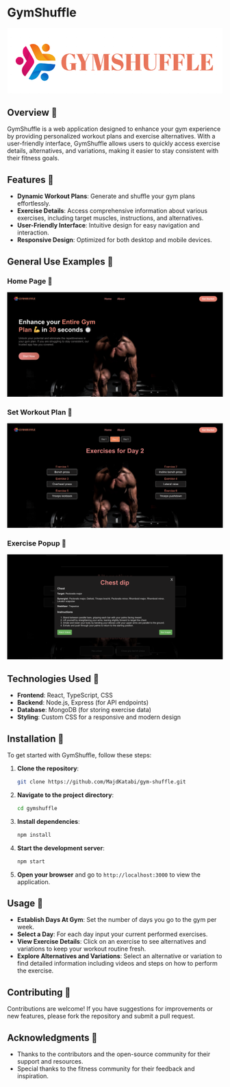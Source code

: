 # GymShuffle

![GymShuffle Logo](https://github.com/MajdKatabi/gym-shuffle/blob/main/src/assets/GymShuffleLogo.png)

## Overview 📌

GymShuffle is a web application designed to enhance your gym experience by providing personalized workout plans and exercise alternatives. With a user-friendly interface, GymShuffle allows users to quickly access exercise details, alternatives, and variations, making it easier to stay consistent with their fitness goals.

## Features 📌

- **Dynamic Workout Plans**: Generate and shuffle your gym plans effortlessly.
- **Exercise Details**: Access comprehensive information about various exercises, including target muscles, instructions, and alternatives.
- **User-Friendly Interface**: Intuitive design for easy navigation and interaction.
- **Responsive Design**: Optimized for both desktop and mobile devices.

## General Use Examples 📌

### Home Page 📌

![Home Page](https://github.com/MajdKatabi/gym-shuffle/blob/main/src/assets/HomePage.png)

### Set Workout Plan 📌

![Workout Plan](https://github.com/MajdKatabi/gym-shuffle/blob/main/src/assets/WorkoutPlan.png)

### Exercise Popup 📌

![Exercise Popup](https://github.com/MajdKatabi/gym-shuffle/blob/main/src/assets/PopupExample.png)

## Technologies Used 📌

- **Frontend**: React, TypeScript, CSS
- **Backend**: Node.js, Express (for API endpoints)
- **Database**: MongoDB (for storing exercise data)
- **Styling**: Custom CSS for a responsive and modern design

## Installation 📌

To get started with GymShuffle, follow these steps:

1. **Clone the repository**:
   ```bash
   git clone https://github.com/MajdKatabi/gym-shuffle.git
   ```

2. **Navigate to the project directory**:
   ```bash
   cd gymshuffle
   ```

3. **Install dependencies**:
   ```bash
   npm install
   ```

4. **Start the development server**:
   ```bash
   npm start
   ```

5. **Open your browser** and go to `http://localhost:3000` to view the application.

## Usage 📌

- **Establish Days At Gym**: Set the number of days you go to the gym per week.
- **Select a Day**: For each day input your current performed exercises.
- **View Exercise Details**: Click on an exercise to see alternatives and variations to keep your workout routine fresh.
- **Explore Alternatives and Variations**: Select an alternative or variation to find detailed information including videos and steps on how to perform the exercise.

## Contributing 📌

Contributions are welcome! If you have suggestions for improvements or new features, please fork the repository and submit a pull request.

## Acknowledgments 📌

- Thanks to the contributors and the open-source community for their support and resources.
- Special thanks to the fitness community for their feedback and inspiration.
